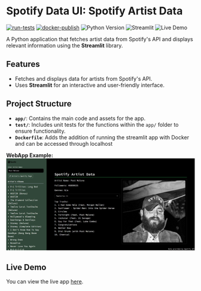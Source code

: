 # Spotify Data UI: Spotify Artist Data

[![run-tests](https://github.com/Nemmz/spotify_data_ui/actions/workflows/python-test.yml/badge.svg)](https://github.com/Nemmz/spotify_data_ui/actions/workflows/python-test.yml)
[![docker-publish](https://github.com/Nemmz/spotify_data_ui/actions/workflows/docker-publish.yml/badge.svg)](https://github.com/Nemmz/spotify_data_ui/actions/workflows/docker-publish.yml)
![Python Version](https://img.shields.io/badge/python-3.10-blue)
![Streamlit](https://img.shields.io/badge/built%20with-Streamlit-orange)
![Live Demo](https://img.shields.io/badge/demo-online-brightgreen)

A Python application that fetches artist data from Spotify's API and displays relevant information using the **Streamlit** library.

## Features
- Fetches and displays data for artists from Spotify's API.
- Uses **Streamlit** for an interactive and user-friendly interface.
  
## Project Structure
- **`app/`**: Contains the main code and assets for the app.
- **`test/`**: Includes unit tests for the functions within the `app/` folder to ensure functionality.
- **`Dockerfile`**: Adds the addition of running the streamlit app with Docker and can be accessed through localhost

**WebApp Example:**
![WebApp Screenshot](app/assets/appview.jpg)

## Live Demo
You can view the live app [here](https://spotifydataui-wy2w2rhbky8kam3e66jmiv.streamlit.app/).
